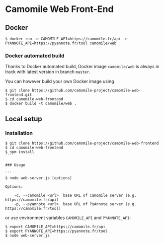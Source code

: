 # Camomile Web Front-End

## Docker

```
$ docker run -e CAMOMILE_API=https://camomile.fr/api -e PYANNOTE_API=https://pyannote.fr/tool camomile/web
```

### Docker automated build

Thanks to Docker automated build, Docker image `camomile/web` is always in track with latest version in branch `master`.

You can however build your own Docker image using
```
$ git clone https://github.com/camomile-project/camomile-web-frontend.git
$ cd camomile-web-frontend
$ docker build -t camomile/web . 
```

## Local setup

### Installation 

````
$ git clone https://github.com/camomile-project/camomile-web-frontend
$ cd camomile-web-frontend
$ npm install
```

### Usage

```
$ node web-server.js [options]

Options:

    -c, --camomile <url>  base URL of Camomile server (e.g. https://camomile.fr/api)
    -p, --pyannote <url>  base URL of PyAnnote server (e.g. https://camomile.fr/tool)
````

or use environment variables `CAMOMILE_API` and `PYANNOTE_API`:

```
$ export CAMOMILE_API=https://camomile.fr/api
$ export PYANNOTE_API=https://pyannote.fr/tool
$ node web-server.js
```
